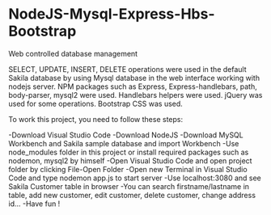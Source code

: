 # NodeJS-Mysql-Express-Hbs-Bootstrap
 Web controlled database management

SELECT, UPDATE, INSERT, DELETE operations were used in the default Sakila database by using Mysql database in the web interface working with nodejs server. 
NPM packages such as Express, Express-handlebars, path, body-parser, mysql2 were used.
Handlebars helpers were used. 
jQuery was used for some operations.
Bootstrap CSS was used.


To work this project, you need to follow these steps:

-Download Visual Studio Code
-Download NodeJS
-Download MySQL Workbench and Sakila sample database and import Workbench
-Use node_modules folder in this project or install required packages such as nodemon, mysql2 by himself
-Open Visual Studio Code and open project folder by clicking File-Open Folder
-Open new Terminal in Visual Studio Code and type nodemon app.js to start server
-Use localhost:3080 and see Sakila Customer table in browser
-You can search firstname/lastname in table, add new customer, edit customer, delete customer, change address id...
-Have fun !
